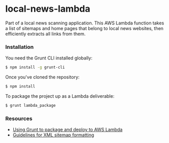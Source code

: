 # local-news-lambda
Part of a local news scanning application. This AWS Lambda function takes a list of sitemaps and home pages that belong to local news websites, then efficiently extracts all links from them.
### Installation
You need the Grunt CLI installed globally:
```sh
$ npm install -g grunt-cli
```
Once you've cloned the repository:
```sh
$ npm install
```
To package the project up as a Lambda deliverable:
```sh
$ grunt lambda_package
```
### Resources
* [Using Grunt to package and deploy to AWS Lambda](https://github.com/Tim-B/grunt-aws-lambda)
* [Guidelines for XML sitemap formatting](http://www.sitemaps.org/)
